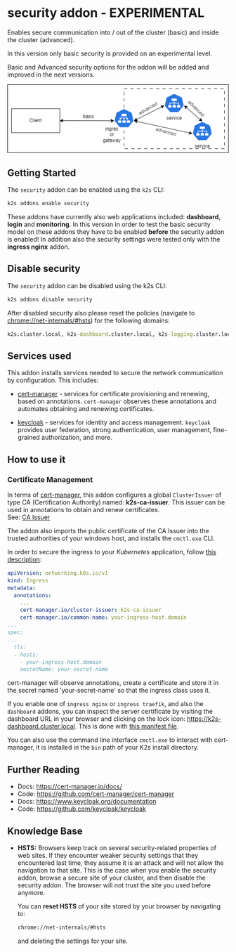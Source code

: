<!--
SPDX-FileCopyrightText: © 2023 Siemens Healthcare GmbH

SPDX-License-Identifier: MIT
-->

# security addon - EXPERIMENTAL

Enables secure communication into / out of the cluster (basic) and inside the cluster (advanced).

In this version only basic security is provided on an experimental level.

Basic and Advanced security options for the addon will be added and improved in the next versions.

![Upstream - downstream](doc/downstream-upstream.drawio.png)

## Getting Started

The `security` addon can be enabled using the `k2s` CLI:

```cmd
k2s addons enable security
```

These addons have currently also web applications included: **dashboard**, **login** and **monitoring**.
In this version in order to test the basic security model on these addons they have to be enabled **before** the security addon is enabled!
In addition also the security settings were tested only with the **ingress nginx** addon.

## Disable security

The `security` addon can be disabled using the k2s CLI:

```cmd
k2s addons disable security
```

After disabled security also please reset the policies (navigate to [chrome://net-internals/#hsts](chrome://net-internals/#hsts)) for the following domains:

```cmd
k2s.cluster.local, k2s-dashboard.cluster.local, k2s-logging.cluster.local, k2s-monitoring.cluster.local
```

## Services used

This addon installs services needed to secure the network communication by configuration. This includes:

- [cert-manager](https://cert-manager.io/) - services for certificate provisioning and renewing, based on annotations. `cert-manager` observes these annotations and automates obtaining and renewing certificates.

- [keycloak](https://www.keycloak.org/) - services for identity and access management. `keycloak` provides user federation, strong authentication, user management, fine-grained authorization, and more.

## How to use it

### Certificate Management

In terms of [cert-manager](https://cert-manager.io/docs/), this addon configures a global `ClusterIssuer` of type CA (Certification Authority) named: **k2s-ca-issuer**. This issuer can be used in annotations to obtain and renew certificates.  
See: [CA Issuer](https://cert-manager.io/docs/configuration/ca/)

The addon also imports the public certificate of the CA Issuer into the trusted authorities of your windows host, and installs the `cmctl.exe` CLI.

In order to secure the ingress to your *Kubernetes* application, follow [this description](https://cert-manager.io/docs/usage/ingress/#how-it-works):

```yaml
apiVersion: networking.k8s.io/v1
kind: Ingress
metadata:
  annotations:
    ...
    cert-manager.io/cluster-issuer: k2s-ca-issuer
    cert-manager.io/common-name: your-ingress-host.domain
...
spec:
...
  tls:
  - hosts:
    - your-ingress-host.domain
    secretName: your-secret-name
```

cert-manager will observe annotations, create a certificate and store it in the secret named 'your-secret-name' so that the ingress class uses it.

If you enable one of `ingress nginx` or `ingress traefik`, and also the `dashboard` addons, you can inspect the
server certificate by visiting the dashboard URL in your browser and clicking on the lock icon: <https://k2s-dashboard.cluster.local>. This is done with [this manifest file](../dashboard/manifests/dashboard-nginx-ingress.yaml).

You can also use the command line interface `cmctl.exe` to interact with cert-manager, it is installed in the `bin` path of your K2s install directory.

## Further Reading

- Docs: <https://cert-manager.io/docs/>
- Code: <https://github.com/cert-manager/cert-manager>
- Docs: <https://www.keycloak.org/documentation>
- Code: <https://github.com/keycloak/keycloak>

## Knowledge Base

- **HSTS:** Browsers keep track on several security-related properties of web sites. If they encounter weaker security settings that they encountered last time, they assume it is an attack and will not allow the navigation to that site. This is the case when you enable the security addon, browse a secure site of your cluster, and then disable the security addon. The browser will not trust the site you used before anymore.

  You can **reset HSTS** of your site stored by your browser by navigating to:

  ```cmd
  chrome://net-internals/#hsts
  ```

  and deleting the settings for your site.
